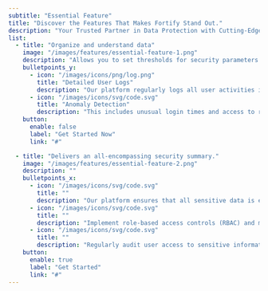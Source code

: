 ```yaml
---
subtitle: "Essential Feature"
title: "Discover the Features That Makes Fortify Stand Out."
description: "Your Trusted Partner in Data Protection with Cutting-Edge Solutions for <br> Comprehensive Data Security."
list:
  - title: "Organize and understand data"
    image: "/images/features/essential-feature-1.png"
    description: "Allows you to set thresholds for security parameters and receive real-time alerts when these thresholds are breached ensuring you stay informed f critical events."
    bulletpoints_y:
      - icon: "/images/icons/png/log.png"
        title: "Detailed User Logs"
        description: "Our platform regularly logs all user activities including logins."
      - icon: "/images/icons/svg/code.svg"
        title: "Anomaly Detection"
        description: "This includes unusual login times and access to restricted data."
    button:
      enable: false
      label: "Get Started Now"
      link: "#"

  - title: "Delivers an all-encompassing security summary."
    image: "/images/features/essential-feature-2.png"
    description: ""
    bulletpoints_x:
      - icon: "/images/icons/svg/code.svg"
        title: ""
        description: "Our platform ensures that all sensitive data is encrypted both during transmission and while stored"
      - icon: "/images/icons/svg/code.svg"
        title: ""
        description: "Implement role-based access controls (RBAC) and multi-factor authentication (MFA)."
      - icon: "/images/icons/svg/code.svg"
        title: ""
        description: "Regularly audit user access to sensitive information and systems to ensure compliance with security policies"
    button:
      enable: true
      label: "Get Started"
      link: "#"
---
```


